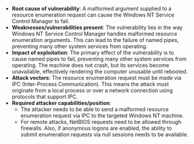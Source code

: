 - **Root cause of vulnerability**: A malformed argument supplied to a resource enumeration request can cause the Windows NT Service Control Manager to fail.
- **Weaknesses/vulnerabilities present**: The vulnerability lies in the way Windows NT Service Control Manager handles malformed resource enumeration arguments. This can lead to the failure of named pipes, preventing many other system services from operating.
- **Impact of exploitation**: The primary effect of the vulnerability is to cause named pipes to fail, preventing many other system services from operating. The machine does not crash, but its services become unavailable, effectively rendering the computer unusable until rebooted.
- **Attack vectors**: The resource enumeration request must be made via IPC (Inter-Process Communication). This means the attack must originate from a local process or over a network connection using protocols that support IPC.
- **Required attacker capabilities/position**:
    - The attacker needs to be able to send a malformed resource enumeration request via IPC to the targeted Windows NT machine. 
    - For remote attacks, NetBIOS requests need to be allowed through firewalls. Also, if anonymous logons are enabled, the ability to submit enumeration requests via null sessions needs to be available.